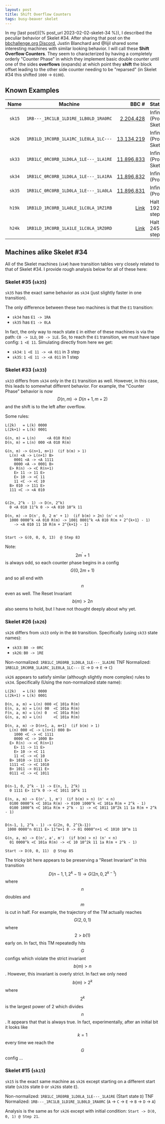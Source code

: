 ```yaml
---
layout: post
title: Shift Overflow Counters
tags: busy-beaver skelet
---
```


In my [last post]({% post_url 2023-02-02-skelet-34 %}), I described the peculiar behavior of Skelet \#34. After sharing that post on the [bbchallenge.org Discord](https://discord.gg/3uqtPJA9Uv), Justin Blanchard and @Iijil shared some interesting machines with similar looking behavior. I will call these **Shift Overflow Counters**. They seem to characterized by having a completely orderly "Counter Phase" in which they implement basic double counter until one of the sides **overflows** (expands) at which point they **shift** the block offset leading to the other side counter needing to be "reparsed" (in Skelet \#34 this shifted `1000` -> `0100`).

## Known Examples

| Name | Machine | BBC # | Status |
| :-: | :-: | -: | :- |
| `sk15` | `1RB---_1RC1LB_1LD1RE_1LB0LD_1RA0RC` | [2,204,428](https://bbchallenge.org/2204428) | Infinite (Proof Sketch) |
| `sk26` | `1RB1LD_1RC0RB_1LA1RC_1LE0LA_1LC---` | [13,134,219](https://bbchallenge.org/13134219) | Infinite (Proof Sketch) |
| `sk33` | `1RB1LC_0RC0RB_1LD0LA_1LE---_1LA1RE` | [11,896,833](https://bbchallenge.org/11896833) | Infinite (Proof Sketch) |
| `sk34` | `1RB1LC_0RC0RB_1LD0LA_1LE---_1LA1RA` | [11,896,832](https://bbchallenge.org/11896832) | Infinite (Proven) |
| `sk35` | `1RB1LC_0RC0RB_1LD0LA_1LE---_1LA0LA` | [11,896,831](https://bbchallenge.org/11896831) | Infinite (Proven) |
| `h19k` | `1RB1LD_1RC0RB_1LA0LE_1LC0LA_1RZ1RB` | [Link](https://bbchallenge.org/1RB1LD_1RC0RB_1LA0LE_1LC0LA_1RZ1RB&s=30000) | Halt in 19283 steps |
| `h24k` | `1RB1LD_1RC0RB_1LA1LE_1LC0LA_1RZ0RD` | [Link](https://bbchallenge.org/1RB1LD_1RC0RB_1LA1LE_1LC0LA_1RZ0RD&s=30000) | Halt in 24567 steps |


## Machines alike Skelet \#34

All of the Skelet machines (`sk#`) have transition tables very closely related to that of Skelet \#34. I provide rough analysis below for all of these here:


### Skelet \#35 (`sk35`)

`sk35` has the exact same behavior as `sk34` (just slightly faster in one transition).

The only difference between these two machines is that the `E1` transition:
 * `sk34` has `E1 -> 1RA`
 * `sk35` has `E1 -> 0LA`

In fact, the only way to reach state `E` in either of these machines is via the path: `C0 -> 1LD`, `D0 -> 1LE`. So, to reach the `E1` transition, we must have tape config: `1 <E 11`. Simulating directly from here we get:
 * `sk34`: `1 <E 11 -> <A 011` in 3 step
 * `sk35`: `1 <E 11 -> <A 011` in 1 step


### Skelet \#33 (`sk33`)

`sk33` differs from `sk34` only in the `E1` transition as well. However, in this case, this leads to somewhat different behavior. For example, the "Counter Phase" behavior is now $$ D(n, m) \to D(n+1, m+2) $$ and the shift is to the left after overflow.

Some rules:
```
L(2k)   = L(k) 0000
L(2k+1) = L(k) 0001

G(n, m) = L(n)     <A 010 R(m)
D(n, m) = L(n) 000 <A 010 R(m)

G(n, m) -> G(n+1, m+1)  (if b(m) > 1)
  L(n) <A -> L(n+1) B>
    0001 <A -> <A 1111
    0000 <A -> 0001 B>
  E> R(n) -> <C R(n+1)
    E> 11 -> 11 E>
    E> 10 -> <C 11
    11 <C -> <C 10
  B> 010 -> 111 E>
  111 <C -> <A 010


G(2n, 2^k - 1) -> D(n, 2^k)
  0 <A 010 11^k 0 -> <A 010 10^k 11

D(n, m) -> D(n', 0, 2 m' + 1)  (if b(m) > 2n) (n' < n)
  1000 0000^k <A 010 R(m) -> 1001 0001^k <A 010 R(m + 2^{k+1} - 1)
    -> <A 010 11 10 R(m + 2^{k+1} - 1)


Start -> G(0, 0, 0, 13)  @ Step 83
```

Note: $$2 m^\prime + 1$$ is always odd, so each counter phase begins in a config $$G(0, 2m+1)$$ and so all end with $$n$$ even as well. The Reset Invariant $$b(m) > 2n$$ also seems to hold, but I have not thought deeply about why yet.


### Skelet \#26 (`sk26`)

`sk26` differs from `sk33` only in the `B0` transition. Specifically (using `sk33` state names):
 * `sk33`: `B0 -> 0RC`
 * `sk26`: `B0 -> 1RE`

Non-normalized: `1RB1LC_1RE0RB_1LD0LA_1LE---_1LA1RE`
TNF Normalized: `1RB1LD_1RC0RB_1LA1RC_1LE0LA_1LC---` (`C` -> `D` -> `E` -> `C`)

`sk26` appears to satisfy similar (although slightly more complex) rules to `sk34`. Specifically (Using the non-normalized state name):

```
L(2k)   = L(k) 0000
L(2k+1) = L(k) 0001

D(n, a, m) = L(n) 000 <C 101a R(m)
E(n, a, m) = L(n) 00  <C 101a R(m)
F(n, a, m) = L(n) 0   <C 101a R(m)
G(n, a, m) = L(n)     <C 101a R(m)

D(n, a, m) -> D(n+1, a, m+1)  (if b(m) > 1)
  L(n) 000 <C -> L(n+1) 000 B>
    1000 <C -> <C 1111
    0000 <C -> 1000 B>
  E> R(n) -> <C R(n+1)
    E> 11 -> 11 E>
    E> 10 -> <C 11
    11 <C -> <C 10
  B> 1010 -> 1111 E>
  1111 <C -> <C 1010
  B> 1011 -> 0111 E>
  0111 <C -> <C 1011


D(n-1, 0, 2^k - 1) -> E(n, 1, 2^k)
  0 1111 E> 11^k 0 -> <C 1011 10^k 11

E(n, a, m) -> E(n', 1, m')  (if b(m) > n) (n' < n)
  0100 0000^k <C 101a R(m) -> 0100 1000^k <C 101a R(m + 2^k - 1)
  0100 1000^k <C 101a R(m + 2^k - 1) -> <C 1011 10^2k 11 1a R(m + 2^k - 1)


D(n-1, 1, 2^k - 1) -> G(2n, 0, 2^{k-1})
 1000 0000^n 0111 E> 11^m+1 0 -> 01 0000^n+1 <C 1010 10^m 11

G(n, a, m) -> E(n', a', m')  (if b(m) > n) (n' < n)
  01 0000^k <C 101a R(m) -> <C 10 10^2k 11 1a R(m + 2^k - 1)

Start -> D(0, 0, 11)  @ Step 85
```

The tricky bit here appears to be preserving a "Reset Invariant" in this transition $$D(n-1, 1, 2^k - 1) \to G(2n, 0, 2^{k-1})$$ where $$n$$ doubles and $$m$$ is cut in half. For example, the trajectory of the TM actually reaches $$G(2, 0, 1)$$ where $$2 > b(1)$$ early on. In fact, this TM repeatedly hits $$G$$ configs which violate the strict invariant $$b(m) > n$$. However, this invariant is overly strict. In fact we only need $$b(m) > 2^k$$ where $$2^k$$ is the largest power of 2 which divides $$n$$. It appears that that is always true. In fact, experimentally, after an initial bit it looks like $$k = 1$$ every time we reach the $$G$$ config ...


### Skelet \#15 (`sk15`)

`sk15` is the exact same machine as `sk26` except starting on a different start state (`sk33`s state `D` or `sk26`s state `E`).

Non-normalized: `1RB1LC_1RE0RB_1LD0LA_1LE---_1LA1RE` (Start state `D`)
TNF Normalized: `1RB---_1RC1LB_1LD1RE_1LB0LD_1RA0RC` (`A` -> `C` -> `E` -> `B` -> `D` -> `A`)

Analysis is the same as for `sk26` except with initial condition: `Start -> D(0, 0, 1) @ Step 21`.
